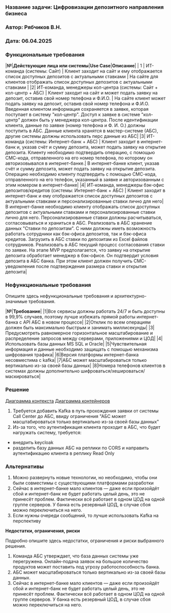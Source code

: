 ### <a name="_b7urdng99y53"></a>**Название задачи: Цифровизации депозитного направления бизнеса** 
### <a name="_hjk0fkfyohdk"></a>**Автор: Рябчиков В.Н.**
### <a name="_uanumrh8zrui"></a>**Дата: 06.04.2025**
### <a name="_3bfxc9a45514"></a>**Функциональные требования**

|**№**|**Действующие лица или системы**|**Use Case**|**Описание**|
| 1 | ИТ-команда (системы: Сайт) | Клиент заходит на сайт и ему отображается список доступных депозитов с актуальными ставками | На сайте для клиентов отображать список доступных депозитов с актуальными ставками |
|2| ИТ-команда, менеджеры кол-центра (системы: Сайт + кол-центр + АБС) | Клиент заходит на сайт и может подать заявку на депозит, оставив свой номер телефона и Ф.И.О. | На сайте клиент может подать заявку на депозит, оставив свой номер телефона и Ф.И.О. Введенная клиентом информация сохраняется в заявке, которая поступает в систему "кол-центр". Доступ к заявке в системе "кол-центр" должен быть у менеджера кол-центра. После идентификации клиента, данные по заявке (номер телефона и Ф. И. О.) должны поступить в АБС. Данные клиента хранятся в мастер-системе (АБС), другие системы должны использовать перс данные из АБС|
|3| ИТ-команда (системы: Интернет-банк + АБС) | Клиент заходит в интернет-банк и, указав счёт и сумму депозита, может подать заявку на открытие депозита. Клиенту необходимо подтвердить операцию, с помощью СМС-кода, отправленного на его номер телефона, по которому он авторизовывался в интернет-банке.| В интернет-банке клиент, указав счёт и сумму депозита, может подать заявку на открытие депозита. Операцию необходимо клиенту подтвердить с помощью СМС-кода, отправленного на его телефон, указанный в заявке и авторизованным с этим номером в интернет-банке|
|4| ИТ-команда, менеджеры бэк-офис депозитов/кредитов (системы: Интернет-банк + АБС) | Клиент заходит в интернет-банк и ему отображается список доступных депозитов с актуальными ставками и персонализированные ставки лично для него|В интернет-банке необходимо клиенту отображать список доступных депозитов с актуальными ставками и персонализированные ставки лично для него. Персонализированные ставки должны расчитываться, согласовываться и храниться в АБС. Реализовать в АБС хранение данных "Ставки по депозитам". С ними должны иметь возможность работать сотрудники как бэк-офиса депозитов, так и бэк-офиса кредитов. Загрузить в АБС ставки по депозитам из Excel файлов сотрудников. Реализовать в АБС текущий процесс согласования ставки по заявке. На этапе MVP предполагается, что заявку на открытие депозита обработает менеджер в бэк-офисе. Он подтвердит условия депозита в АБС банка. При этом клиент должен получить СМС-уведомления после подтверждения размера ставки и открытия депозита|
### <a name="_u8xz25hbrgql"></a>**Нефункциональные требования**
Опишите здесь нефункциональные требования и архитектурно-значимые требования.

|**№**|**Требование**|
|1|Все сервисы должны работать 24/7 и быть доступны в 99,9% случаев, поэтому лучше избежать прямой работы интернет-банка с API АБС в новом процессе|
|2|Отклик по всем операциям должен быть максимально быстрым и занимать миллисекунды|
|3|Предусмотреть равномерное горизонтальное масштабирование и распределение запросов между серверами, приложениями и ЦОД|
|4|Использовать базы данных MS SQL и Oracle|
|5|Чувствительная информация и данные необходимо защищать с помощью механизма шифрования трафика|
|6|Версия платформы интернет-банка несовместима с kafka|
|7|АБС может масштабироваться только вертикально из-за своей базы данных|
|8|Номера телефонов клиентов в системах должны дополнительно шифроваться/хешироваться/маскироваться|

### <a name="_qmphm5d6rvi3"></a>**Решение**
[Диаграмма контекста](https://github.com/RyabchikovVN/architecture-standart/blob/work/Task3/Standart_C4_L2.drawio)
[Диаграмма контейнеров](https://github.com/RyabchikovVN/architecture-standart/blob/work/Task3/Standart_C4_L3.drawio)
1. Требуется добавить Kafka в путь прохождения заявки от системы Call Center до АБС, ввиду ограничения "АБС может масштабироваться только вертикально из-за своей базы данных"
2. Из-за того, что аутентификация клиента проходит в АБС, что будет нагружать систему, требуется: 
- внедрить keycloak
- разделить базу данных АБС на реплики по CORS и направить аутентификацию клиента в реплику Read Only

### <a name="_bjrr7veeh80c"></a>**Альтернативы**
1. Можно развернуть новые технологии, но необходимо, чтобы они были совместимы с существующими платформами разработки
2. Сейчас в интернет-банке мало клиентов — даже если произойдёт сбой и интернет-банк не будет работать целый день, это не принесёт проблем. Фактически всё работает в одном ЦОД на одной группе серверов. У банка есть резервный ЦОД, в случае сбоя можно переключиться на него.
3. Если нужны очереди сообщений, то лучше использовать Kafka на перспективу

**Недостатки, ограничения, риски**

Подробно опишите здесь недостатки, ограничения и риски выбранного решения.
1. Команда АБС утверждает, что база данных системы уже перегружена. Онлайн-подача заявок на большое количество продуктов может поставить под угрозу работоспособность банка.
2. АБС может масштабироваться только вертикально из-за своей базы данных.
3. Сейчас в интернет-банке мало клиентов — даже если произойдёт сбой и интернет-банк не будет работать целый день, это не принесёт проблем. Фактически всё работает в одном ЦОД на одной группе серверов. У банка есть резервный ЦОД, в случае сбоя можно переключиться на него.
